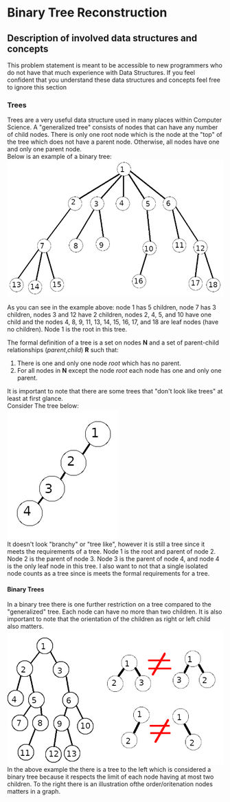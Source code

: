 # Binary Tree Reconstruction

## Description of involved data structures and concepts
This problem statement is meant to be accessible to new programmers who do not have that much experience with Data Structures.  If you feel confident that you understand these data structures and concepts feel free to ignore this section

### Trees
Trees are a very useful data structure used in many places within Computer Science.  A "generalized tree" consists of nodes that can have any number of child nodes. There is only one root node which is the node at the "top" of the tree which does not have a parent node.  Otherwise, all nodes have one and only one parent node.  
Below is an example of a binary tree:  
![generalized tree example](img/gen_tree.png)  

As you can see in the example above: node 1 has 5 children, node 7 has 3 children, nodes 3 and 12 have 2 children,  nodes 2, 4, 5, and 10 have one child and the nodes 4, 8, 9, 11, 13, 14, 15, 16, 17, and 18 are leaf nodes (have no children).  Node 1 is the root in this tree.  

The formal definition of a tree is a set on nodes **N** and a set of parent-child relationships (*parent*,*child*) **R** such that: 
1) There is one and only one node *root* which has no parent.
2) For all nodes in **N** except the node *root* each node has one and only one parent.

It is important to note that there are some trees that "don't look like trees" at least at first glance.  
Consider The tree below:  
![linear tree example](img/line_tree.png)  
It doesn't look "branchy" or "tree like", however it is still a tree since it meets the requirements of a tree.  Node 1 is the root and parent of node 2. Node 2 is the parent of node 3.  Node 3 is the parent of node 4, and node 4 is the only leaf node in this tree.  I also want to not that a single isolated node counts as a tree since is meets the formal requirements for a tree.

#### Binary Trees
In a binary tree there is one further restriction on a tree compared to the "generalized" tree.  Each node can have no more than two children.  It is also important to note that the orientation of the children as right or left child also matters.  
![binary tree and node example](img/bin_tree.png)  
In the above example the there is a tree to the left which is considered a binary tree because it respects the limit of each node having at most two children.  To the right there is an illustration ofthe order/oritenation nodes matters in a graph.
